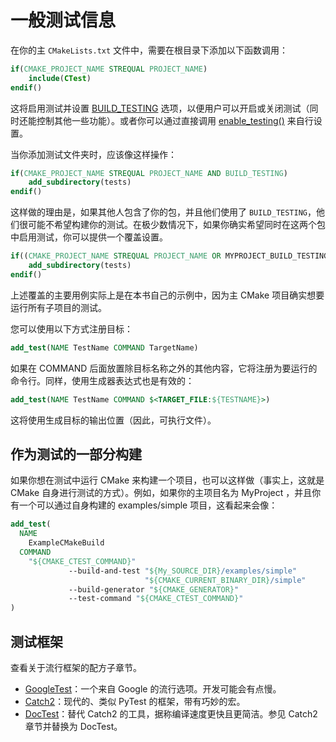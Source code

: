 # 一般测试信息

在你的主 `CMakeLists.txt` 文件中，需要在根目录下添加以下函数调用：

```cmake
if(CMAKE_PROJECT_NAME STREQUAL PROJECT_NAME)
    include(CTest)
endif()
```

这将启用测试并设置 [BUILD_TESTING](https://cmake.org/cmake/help/v3.20/variable/BUILD_TESTING.html) 选项，以便用户可以开启或关闭测试（同时还能控制其他一些功能）。或者你可以通过直接调用 [enable_testing()](https://gitlab.kitware.com/cmake/cmake/blob/master/Modules/CTest.cmake) 来自行设置。

当你添加测试文件夹时，应该像这样操作：

```cmake
if(CMAKE_PROJECT_NAME STREQUAL PROJECT_NAME AND BUILD_TESTING)
    add_subdirectory(tests)
endif()
```

这样做的理由是，如果其他人包含了你的包，并且他们使用了 `BUILD_TESTING`，他们很可能不希望构建你的测试。在极少数情况下，如果你确实希望同时在这两个包中启用测试，你可以提供一个覆盖设置。

```cmake
if((CMAKE_PROJECT_NAME STREQUAL PROJECT_NAME OR MYPROJECT_BUILD_TESTING) AND BUILD_TESTING)
    add_subdirectory(tests)
endif()
```

上述覆盖的主要用例实际上是在本书自己的示例中，因为主 CMake 项目确实想要运行所有子项目的测试。

您可以使用以下方式注册目标：

```cmake
add_test(NAME TestName COMMAND TargetName)
```

如果在 COMMAND 后面放置除目标名称之外的其他内容，它将注册为要运行的命令行。同样，使用生成器表达式也是有效的：

```cmake
add_test(NAME TestName COMMAND $<TARGET_FILE:${TESTNAME}>)
```

这将使用生成目标的输出位置（因此，可执行文件）。

## 作为测试的一部分构建

如果你想在测试中运行 CMake 来构建一个项目，也可以这样做（事实上，这就是 CMake 自身进行测试的方式）。例如，如果你的主项目名为 MyProject ，并且你有一个可以通过自身构建的 examples/simple 项目，这看起来会像：

```cmake
add_test(
  NAME
    ExampleCMakeBuild
  COMMAND
    "${CMAKE_CTEST_COMMAND}"
             --build-and-test "${My_SOURCE_DIR}/examples/simple"
                              "${CMAKE_CURRENT_BINARY_DIR}/simple"
             --build-generator "${CMAKE_GENERATOR}"
             --test-command "${CMAKE_CTEST_COMMAND}"
)
```

## 测试框架

查看关于流行框架的配方子章节。

- [GoogleTest](https://cliutils.gitlab.io/modern-cmake/chapters/testing/googletest.html)：一个来自 Google 的流行选项。开发可能会有点慢。
- [Catch2](https://cliutils.gitlab.io/modern-cmake/chapters/testing/catch.html)：现代的、类似 PyTest 的框架，带有巧妙的宏。
- [DocTest](https://github.com/onqtam/doctest)：替代 Catch2 的工具，据称编译速度更快且更简洁。参见 Catch2 章节并替换为 DocTest。
